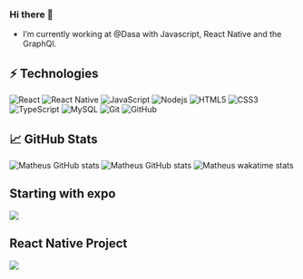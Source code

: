 ### Hi there 🤙

- I’m currently working at @Dasa with Javascript, React Native and the GraphQl.

## ⚡ Technologies

![React](https://img.shields.io/badge/-React-007396?style=flat-square&logo=react&logoColor=white)
![React Native](https://img.shields.io/badge/-React%20Native-2496ED?style=flat-square&logo=react&logoColor=white)
![JavaScript](https://img.shields.io/badge/-JavaScript-black?style=flat-square&logo=javascript)
![Nodejs](https://img.shields.io/badge/-Nodejs-339933?style=flat-square&logo=Node.js&logoColor=white)
![HTML5](https://img.shields.io/badge/-HTML5-E34F26?style=flat-square&logo=html5&logoColor=white)
![CSS3](https://img.shields.io/badge/-CSS3-1572B6?style=flat-square&logo=css3)
![TypeScript](https://img.shields.io/badge/-TypeScript-007ACC?style=flat-square&logo=typescript)
![MySQL](https://img.shields.io/badge/-MySQL-4479A1?style=flat-square&logo=mysql&logoColor=white)
![Git](https://img.shields.io/badge/-Git-black?style=flat-square&logo=git)
![GitHub](https://img.shields.io/badge/-GitHub-181717?style=flat-square&logo=github)

## &#x1f4c8; GitHub Stats

![Matheus GitHub stats](https://github-readme-stats.vercel.app/api?username=MatheusGPrada&count_private=true&show_icons=true&theme=radical&include_all_commits=true&hide=stars)
![Matheus GitHub stats](https://github-readme-stats.vercel.app/apii/top-langs/?username=MatheusGPrada&langs_count=6&layout=compact&theme=radical)
![Matheus wakatime stats](https://github-readme-stats.vercel.app/api/wakatime?username=MatheusGPrada&theme=radical)

## Starting with expo

<a href="https://github.com/MatheusGPrada/Github">
  <img align="center" src="https://github-readme-stats.vercel.app/api/pin/?username=MatheusGPrada&repo=GitHub&title_color=ffffff&text_color=c9cacc&icon_color=2bbc8a&bg_color=1d1f21" />
</a>    

## React Native Project

<a href="https://github.com/MatheusGPrada/Pita">
  <img align="center" src="https://github-readme-stats.vercel.app/api/pin/?username=MatheusGPrada&repo=Pita&title_color=ffffff&text_color=c9cacc&icon_color=2bbc8a&bg_color=1d1f21" />
</a>

